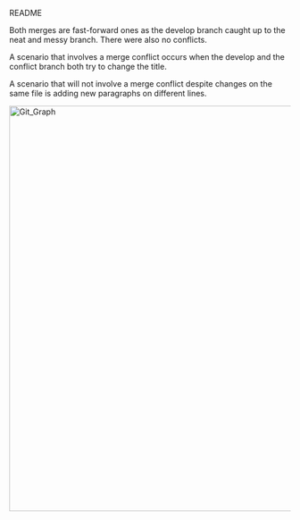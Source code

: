 README
<p>Both merges are fast-forward ones as the develop branch caught up to the neat and messy branch. There were also no conflicts.</p>
<p>A scenario that involves a merge conflict occurs when the develop and the conflict branch both try to change the title. </p>
<p>A scenario that will not involve a merge conflict despite changes on the same file is adding new paragraphs on different lines. </p>

<img width="726" alt="Git_Graph" src="https://github.com/user-attachments/assets/bbb53d8c-d702-4193-9319-b6de9a1863c4">
